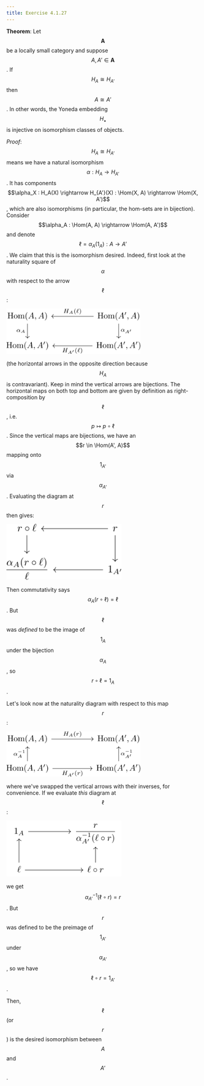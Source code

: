 ```yaml
---
title: Exercise 4.1.27
---
```



**Theorem**:
Let $$\mathbf{A}$$ be a locally small category and suppose $$A, A' \in \mathbf{A}$$.
If $$H_A \cong H_{A'}$$ then $$A \cong A'$$.
In other words, the Yoneda embedding $$H_{\bullet}$$ is injective on isomorphism classes of objects.


*Proof*:
$$H_A \cong H_{A'}$$ means we have a natural isomorphism $$\alpha : H_A \rightarrow H_{A'}$$.
It has components $$\alpha_X : H_A(X) \rightarrow H_{A'}(X) : \Hom(X, A) \rightarrow \Hom(X, A')$$, which are also isomorphisms (in particular, the hom-sets are in bijection).
Consider $$\alpha_A : \Hom(A, A) \rightarrow \Hom(A, A')$$ and denote $$\ell = \alpha_A(1_A) : A \rightarrow A'$$.
We claim that this is the isomorphism desired.
Indeed, first look at the naturality square of $$\alpha$$ with respect to the arrow $$\ell$$:

<div class="math-figure"><img src="/img/math_solutions/leinster/e4-1-27_1.svg" width="350px"/></div>

(the horizontal arrows in the opposite direction because $$H_A$$ is contravariant).
Keep in mind the vertical arrows are bijections.
The horizontal maps on both top and bottom are given by definition as right-composition by $$\ell$$, i.e. $$p \mapsto p \circ \ell$$.
Since the vertical maps are bijections, we have an $$r \in \Hom(A', A)$$ mapping onto $$1_{A'}$$ via $$\alpha_{A'}$$.
Evaluating the diagram at $$r$$ then gives:

<div class="math-figure"><img src="/img/math_solutions/leinster/e4-1-27_2.svg" width="300px"/></div>

Then commutativity says $$\alpha_A(r \circ \ell) = \ell$$.
But $$\ell$$ was *defined* to be the image of $$1_A$$ under the bijection $$\alpha_A$$, so $$r \circ \ell = 1_A$$.

Let's look now at the naturality diagram with respect to this map $$r$$:

<div class="math-figure"><img src="/img/math_solutions/leinster/e4-1-27_3.svg" width="350px"/></div>

where we've swapped the vertical arrows with their inverses, for convenience.
If we evaluate *this* diagram at $$\ell$$:

<div class="math-figure"><img src="/img/math_solutions/leinster/e4-1-27_4.svg" width="300px"/></div>

we get $$\alpha_{A'}^{-1}(\ell \circ r) = r$$.
But $$r$$ was defined to be the preimage of $$1_{A'}$$ under $$\alpha_{A'}$$, so we have $$\ell \circ r = 1_{A'}$$.

Then, $$\ell$$ (or $$r$$) is the desired isomorphism between $$A$$ and $$A'$$.
